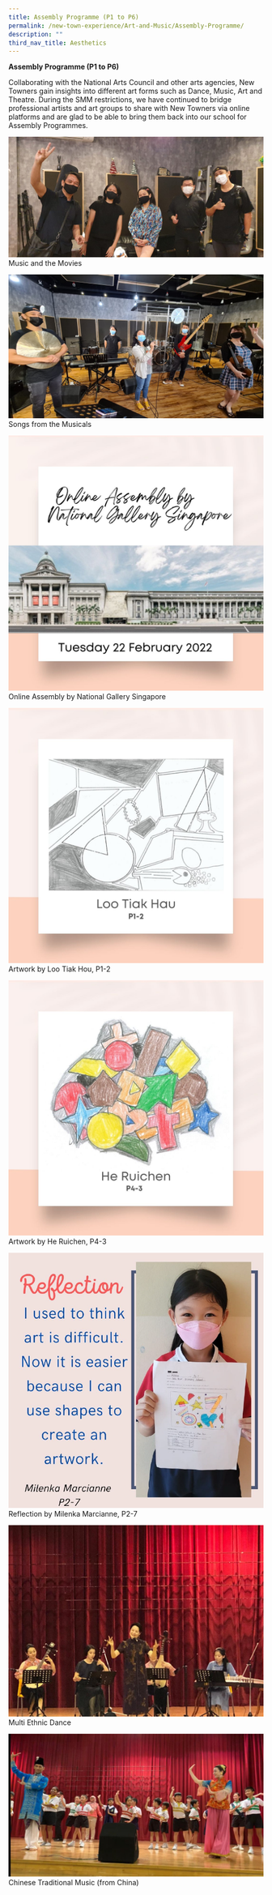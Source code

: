 ```yaml
---
title: Assembly Programme (P1 to P6)
permalink: /new-town-experience/Art-and-Music/Assembly-Programme/
description: ""
third_nav_title: Aesthetics
---
```


**Assembly Programme (P1 to P6)**

Collaborating with the National Arts Council and other arts agencies, New Towners gain insights into different art forms such as Dance, Music, Art and Theatre. During the SMM restrictions, we have continued to bridge professional artists and art groups to share with New Towners via online platforms and are glad to be able to bring them back into our school for Assembly Programmes.

![](/images/Art%20and%20Music/Assembly%20Programme/Assembly%20Programme%201%20-%20Music%20and%20the%20Movies.jpeg)
Music and the Movies

![](/images/Art%20and%20Music/Assembly%20Programme/Assembly%20Programme%202%20-%20Songs%20from%20the%20Musicals%20.jpeg)
Songs from the Musicals 

![](/images/Art%20and%20Music/Assembly%20Programme/Assembly%20Programme%203%20(Cover).jpg)
Online Assembly by National Gallery Singapore

![](/images/Art%20and%20Music/Assembly%20Programme/Assembly%20Programme%204.jpg)
Artwork by Loo Tiak Hou, P1-2

![](/images/Art%20and%20Music/Assembly%20Programme/Assembly%20Programme%205.jpg)
Artwork by He Ruichen, P4-3

![](/images/Art%20and%20Music/Assembly%20Programme/Assembly%20Programme%206%20Milenka%20Marcianne%20P2-7.png)
Reflection by Milenka Marcianne, P2-7

![](/images/Art%20and%20Music/Assembly%20Programme/Assembly%20Progrmame%207%20-%20Chinese%20Traditional%20Music%20(from%20China).jpeg)
Multi Ethnic Dance

![](/images/Art%20and%20Music/Assembly%20Programme/Assembly%20Programme%208%20-%20Multi%20Ethnic%20Dance.jpeg)
Chinese Traditional Music (from China)